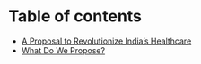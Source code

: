 # Table of contents

* [A Proposal to Revolutionize India’s Healthcare](README.md)
* [What Do We Propose?](what-do-we-propose.md)

